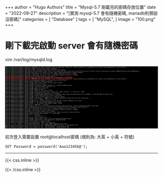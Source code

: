+++
author = "Hugo Authors"
title = "Mysql-5.7 剛載完的密碼存放位置"
date = "2022-09-27"
description = "[實測 mysql-5.7 會有隨機密碼, mariadb則預設沒密碼]"
categories = [
    "Database"
]
tags = [
    "MySQL",
]
image = "100.png"
+++

# 剛下載完啟動 server 會有隨機密碼

vim /var/log/mysqld.log

![](101.png)
    
初次登入需要設置 root@localhost密碼 (規則為: 大英 + 小英 + 符號)

    SET Password = password('Aaa123456@');
    
    
***

{{< css.inline >}}
<style>
.emojify {
	font-family: Apple Color Emoji, Segoe UI Emoji, NotoColorEmoji, Segoe UI Symbol, Android Emoji, EmojiSymbols;
	font-size: 2rem;
	vertical-align: middle;
}
@media screen and (max-width:650px) {
  .nowrap {
    display: block;
    margin: 25px 0;
  }
}
</style>
{{< /css.inline >}}
